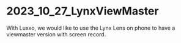 # 2023_10_27_LynxViewMaster
With Luxxo, we would like to use the Lynx Lens on phone to have a viewmaster version with screen record.
